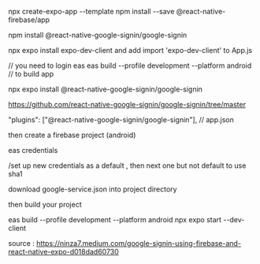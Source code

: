 npx create-expo-app --template
npm install --save @react-native-firebase/app

npm install @react-native-google-signin/google-signin

npx expo install expo-dev-client
and add import 'expo-dev-client' to App.js

// you need to login eas
eas build --profile development --platform android // to build app

npx expo install @react-native-google-signin/google-signin

https://github.com/react-native-google-signin/google-signin/tree/master

"plugins": ["@react-native-google-signin/google-signin"], // app.json

then create a firebase project (android)

eas credentials

/set up new credentials as a default , then next one but not default to use sha1

download google-service.json into project directory

then build your project

eas build --profile development --platform android
npx expo start --dev-client

source : https://ninza7.medium.com/google-signin-using-firebase-and-react-native-expo-d018dad60730
